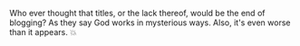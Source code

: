Who ever thought that titles, or the lack thereof, would be the end of blogging? As they say God works in mysterious ways. Also, it's even worse than it appears. :boom:
